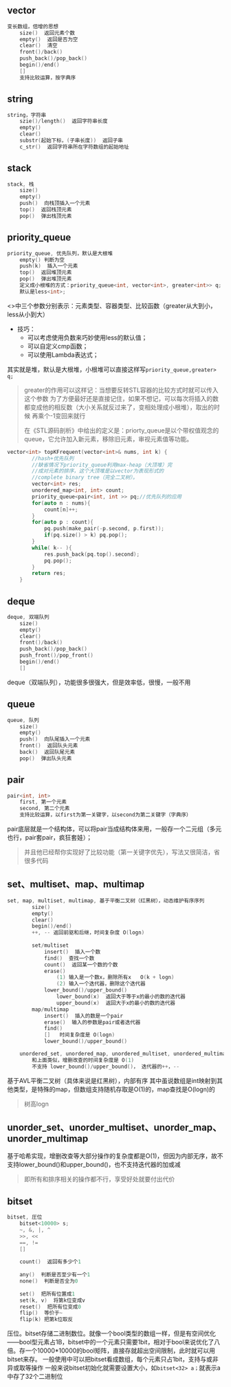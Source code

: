## vector

```C++
变长数组，倍增的思想
	size()  返回元素个数
	empty()  返回是否为空
	clear()  清空
	front()/back()
	push_back()/pop_back()
	begin()/end()
	[]
	支持比较运算，按字典序
```

## string

```C++
string，字符串
	szie()/length()  返回字符串长度
	empty()
	clear()
	substr(起始下标，(子串长度))  返回子串
	c_str()  返回字符串所在字符数组的起始地址
```

## stack

```C++
stack, 栈
	size()
	empty()
	push()  向栈顶插入一个元素
	top()  返回栈顶元素
	pop()  弹出栈顶元素
```



## priority_queue

```C++
priority_queue, 优先队列，默认是大根堆
    empty() 判断为空
	push(k)  插入一个元素
	top()  返回堆顶元素
	pop()  弹出堆顶元素
	定义成小根堆的方式：priority_queue<int, vector<int>, greater<int>> q;
	默认是less<int>;
```

<>中三个参数分别表示：元素类型、容器类型、比较函数（greater从大到小，less从小到大）

- 技巧：
  - 可以考虑使用负数来巧妙使用less的默认值；
  - 可以自定义cmp函数；
  - 可以使用Lambda表达式；

其实就是堆，默认是大根堆，小根堆可以直接这样写`priority_queue,greater> q;`

> greater的作用可以这样记：当想要反转STL容器的比较方式时就可以传入这个参数
> 为了方便最好还是直接记住，如果不想记，可以每次将插入的数都变成他的相反数（大小关系就反过来了，变相处理成小根堆），取出的时候 再乘个-1变回来就行
>
> 在《STL源码剖析》中给出的定义是：priorty_queue是以个带权值观念的queue，它允许加入新元素，移除旧元素，审视元素值等功能。 

```C++
vector<int> topKFrequent(vector<int>& nums, int k) {
        //hash+优先队列
        //缺省情况下priority_queue利用max-heap（大顶堆）完
        //成对元素的排序，这个大顶堆是以vector为表现形式的
        //complete binary tree（完全二叉树）。
        vector<int> res;
        unordered_map<int, int> count;
        priority_queue<pair<int, int >> pq;//优先队列的应用
        for(auto n : nums){
            count[n]++;
        }
        for(auto p : count){
            pq.push(make_pair(-p.second, p.first));
            if(pq.size() > k) pq.pop();
        }
        while( k-- ){
            res.push_back(pq.top().second);
            pq.pop();
        }
        return res;
    }
```



## deque

```C++
deque, 双端队列
	size()
	empty()
	clear()
	front()/back()
	push_back()/pop_back()
	push_front()/pop_front()
	begin()/end()
	[]
```

deque（双端队列），功能很多很强大，但是效率低，很慢，一般不用

## queue

```C++
queue, 队列
	size()
	empty()
	push()  向队尾插入一个元素
	front()  返回队头元素
	back()  返回队尾元素
	pop()  弹出队头元素
```

## pair

```C++
pair<int, int>
	first, 第一个元素
	second, 第二个元素
	支持比较运算，以first为第一关键字，以second为第二关键字（字典序）
```

pair底层就是一个结构体，可以将pair当成结构体来用，一般存一个二元组（多元也行，pair套pair，疯狂套娃）；

> 并且他已经帮你实现好了比较功能（第一关键字优先），写法又很简洁，省很多代码 

## set、multiset、map、multimap

```C++
set, map, multiset, multimap, 基于平衡二叉树（红黑树），动态维护有序序列
		size()
		empty()
		clear()
		begin()/end()
		++, -- 返回前驱和后继，时间复杂度 O(logn)
		
		set/multiset
			insert()  插入一个数
			find()  查找一个数
			count()  返回某一个数的个数
			erase()
				(1) 输入是一个数x，删除所有x   O(k + logn)
				(2) 输入一个迭代器，删除这个迭代器
			lower_bound()/upper_bound()
				lower_bound(x)  返回大于等于x的最小的数的迭代器
				upper_bound(x)  返回大于x的最小的数的迭代器
		map/multimap
			insert()  插入的数是一个pair
			erase()  输入的参数是pair或者迭代器
			find()
			[]   时间复杂度是 O(logn)
			lower_bound()/upper_bound()

	unordered_set, unordered_map, unordered_multiset, unordered_multimap, 哈希表
		和上面类似，增删改查的时间复杂度是 O(1)
		不支持 lower_bound()/upper_bound()， 迭代器的++，--
```

基于AVL平衡二叉树（具体来说是红黑树），内部有序
其中虽说数组是int映射到其他类型，是特殊的map，但数组支持随机存取是O(1)的，map查找是O(logn)的

> 树高logn

## unorder_set、unorder_multiset、unorder_map、unorder_multimap

基于哈希实现，增删改查等大部分操作的复杂度都是O(1)，但因为内部无序，故不支持lower_bound()和upper_bound()，也不支持迭代器的加或减

> 即所有和排序相关的操作都不行，享受好处就要付出代价

## bitset

```C++
bitset, 圧位
	bitset<10000> s;
	~, &, |, ^
	>>, <<
	==, !=
	[]
	
	count()  返回有多少个1
	
	any()  判断是否至少有一个1
	none()  判断是否全为0
	
	set()  把所有位置成1
	set(k, v)  将第k位变成v
	reset()  把所有位变成0
	flip()  等价于~
	flip(k) 把第k位取反
```

压位。bitset存储二进制数位。就像一个bool类型的数组一样，但是有空间优化——bool型元素占1B，bitset中的一个元素只需要1bit，相对于bool来说优化了八倍。存一个10000*10000的bool矩阵，直接存就超出空间限制，此时就可以用bitset来存。
一般使用中可以把bitset看成数组，每个元素只占1bit，支持与或非异或取等操作
一般来说bitset初始化就需要设置大小，如`bitset<32> a；`就表示a中存了32个二进制位